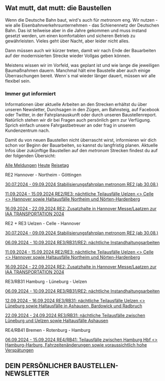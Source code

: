 Wat mutt, dat mutt: die Baustellen
----------

Wenn die Deutsche Bahn baut, wird's auch für *metronom* eng.
Wir nutzen - wie alle Eisenbahnverkehrsunternehmen - das Schienennetz der Deutschen Bahn. Das ist teilweise aber in die Jahre gekommen und muss instand gesetzt werden, um einen komfortablen und sicheren Betrieb zu gewährleisten. Vieles geht über Nacht, aber leider nicht alles.

Dann müssen auch wir kürzer treten, damit wir nach Ende der Bauarbeiten auf der modernisierten Strecke wieder Vollgas geben können.

Meistens wissen wir im Vorfeld, was geplant ist und wie lange die jeweiligen Baumaßnahmen dauern. Manchmal hält eine Baustelle aber auch einige Überraschungen bereit. Wenn´s mal wieder länger dauert, müssen wir alle flexibel sein.

### Immer gut informiert ###

Informationen über aktuelle Arbeiten an den Strecken erhältst du über unseren Newsletter, Durchsagen in den Zügen, am Bahnsteig, auf Facebook oder Twitter, in der Fahrplanauskunft oder durch unseren Baustellenreport. Natürlich stehen wir dir bei Fragen auch persönlich gern zur Verfügung. Sprich einfach unsere Fahrgastbetreuer an oder frag in unserem Kundenzentrum nach.

Damit du von neuen Baustellen nicht überrascht wirst, informieren wir dich schon vor Beginn der Bauarbeiten, so kannst du langfristig planen. Aktuelle Infos über zukünftige Baustellen auf den *metronom* Strecken findest du auf der folgenden Übersicht:

[Alle Meldungen](https://www.der-metronom.de/fahrplan/baustellen-uebersicht/)
[Heute](https://www.der-metronom.de/fahrplan/baustellen-uebersicht/)
[Reisetag](https://www.der-metronom.de/fahrplan/baustellen-uebersicht/)

RE2 Hannover - Northeim - Göttingen

[30.07.2024 - 09.09.2024 Stabilisierungsfahrplan metronom RE2 (ab 30.08.)](https://www.der-metronom.de/baustellen/stabilisierungsfahrplan-metronom-re2/)

[11.09.2024 - 15.09.2024 RE2/RE3: nächtliche Teilausfälle Uelzen \<\> Celle \<\> Hannover sowie Haltausfälle Northeim und Nörten-Hardenberg](https://www.der-metronom.de/baustellen/re2-re3-naechtliche-teilausfaelle-uelzen-celle-hannover-sowie-haltausfaelle-northeim-und-noerten-hardenberg/)

[16.09.2024 - 22.09.2024 RE2: Zusatzhalte in Hannover Messe/Laatzen zur IAA TRANSPORTATION 2024](https://www.der-metronom.de/baustellen/re2-zusatzhalte-in-hannover-messe-laatzen-zur-iaa-transportation-2024/)

RE2 + RE3 Uelzen - Celle - Hannover

[30.07.2024 - 09.09.2024 Stabilisierungsfahrplan metronom RE2 (ab 30.08.)](https://www.der-metronom.de/baustellen/stabilisierungsfahrplan-metronom-re2/)

[06.09.2024 - 10.09.2024 RE3/RB31/RE2: nächtliche Instandhaltungsarbeiten](https://www.der-metronom.de/baustellen/re3-rb31-re2-naechtliche-instandhaltungsarbeiten/)

[11.09.2024 - 15.09.2024 RE2/RE3: nächtliche Teilausfälle Uelzen \<\> Celle \<\> Hannover sowie Haltausfälle Northeim und Nörten-Hardenberg](https://www.der-metronom.de/baustellen/re2-re3-naechtliche-teilausfaelle-uelzen-celle-hannover-sowie-haltausfaelle-northeim-und-noerten-hardenberg/)

[16.09.2024 - 22.09.2024 RE2: Zusatzhalte in Hannover Messe/Laatzen zur IAA TRANSPORTATION 2024](https://www.der-metronom.de/baustellen/re2-zusatzhalte-in-hannover-messe-laatzen-zur-iaa-transportation-2024/)

RE3/RB31 Hamburg - Lüneburg - Uelzen

[06.09.2024 - 10.09.2024 RE3/RB31/RE2: nächtliche Instandhaltungsarbeiten](https://www.der-metronom.de/baustellen/re3-rb31-re2-naechtliche-instandhaltungsarbeiten/)

[12.09.2024 - 16.09.2024 RE3/RB31: nächtliche Teilausfälle Uelzen \<\> Lüneburg sowie Haltausfälle in Ashausen, Bardowick und Radbruch](https://www.der-metronom.de/baustellen/re3-rb31-naechtliche-teilausfaelle-uelzen-lueneburg-sowie-haltausfaelle-in-ashausen-bardowick-und-radbruch/)

[22.09.2024 - 24.09.2024 RE3/RB31: nächtliche Teilausfälle zwischen Lüneburg und Uelzen sowie Haltausfälle Ashausen](https://www.der-metronom.de/baustellen/re3-rb31-naechtliche-teilausfaelle-zwischen-lueneburg-und-uelzen-sowie-haltausfaelle-ashausen/)

RE4/RB41 Bremen - Rotenburg - Hamburg

[06.09.2024 - 15.09.2024 RE4/RB41: Teilausfälle zwischen Hamburg Hbf \<\> Hamburg-Harburg, Fahrzeitenänderungen sowie voraussichtlich hohe Verspätungen](https://www.der-metronom.de/baustellen/re4-rb41-teilausfaelle-zwischen-hamburg-hbf-hamburg-harburg-fahrzeitenaenderungen-sowie-voraussichtlich-hohe-verspaetungen/)

DEIN PERSÖNLICHER BAUSTELLEN-NEWSLETTER
----------
